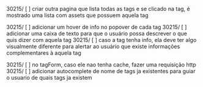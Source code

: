 30215/ [ ] criar outra pagina que lista todas as tags e se clicado na tag, é mostrado uma lista com assets que possuem aquela tag

30215/ [ ] adicionar um hover de info no popover de cada tag
30215/ [ ] adicionar uma caixa de texto para que o usuário possa descrever o que quis dizer com aquela tag
30215/ [ ] caso a tag tenha info, ela deve ter algo visualmente diferente para alertar ao usuário que existe informações complementares à aquela tag

30215/ [ ] no tagForm, caso ele nao tenha cache, fazer uma requisição http
30215/ [ ] adicionar autocomplete de nome de tags ja existentes para guiar o usuario de quais tags ja existem
